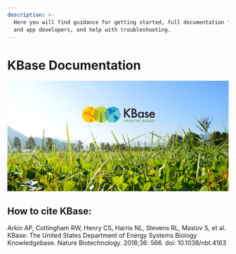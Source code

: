 ```yaml
---
description: >-
  Here you will find guidance for getting started, full documentation for users
  and app developers, and help with troubleshooting.
---
```


# KBase Documentation

![](.gitbook/assets/kbase-logo-landscape.jpg)

## How to cite KBase:

Arkin AP, Cottingham RW, Henry CS, Harris NL, Stevens RL, Maslov S, et al. KBase: The United States Department of Energy Systems Biology Knowledgebase. Nature Biotechnology. 2018;36: 566. doi: 10.1038/nbt.4163





